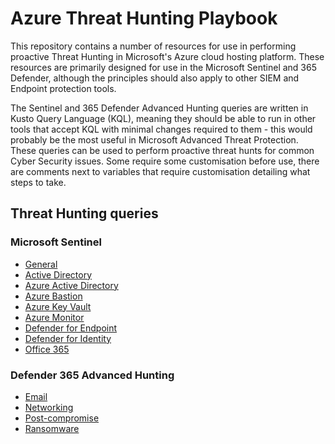 # Azure Threat Hunting Playbook

This repository contains a number of resources for use in performing proactive Threat Hunting in Microsoft's Azure cloud hosting platform. These resources are primarily designed for use in the Microsoft Sentinel and 365 Defender, although the principles should also apply to other SIEM and Endpoint protection tools. 

The Sentinel and 365 Defender Advanced Hunting queries are written in Kusto Query Language (KQL), meaning they should be able to run in other tools that accept KQL with minimal changes required to them - this would probably be the most useful in Microsoft Advanced Threat Protection. These queries can be used to perform proactive threat hunts for common Cyber Security issues. Some require some customisation before use, there are comments next to variables that require customisation detailing what steps to take. 

## Threat Hunting queries

### Microsoft Sentinel
* [General](https://github.com/apacketofsweets/Azure-Threat-Hunting-Playbook/tree/main/Queries/Sentinel/General)
* [Active Directory](https://github.com/apacketofsweets/Azure-Threat-Hunting-Playbook/tree/main/Queries/Sentinel/Azure-Active-Directory)
* [Azure Active Directory](https://github.com/apacketofsweets/Azure-Threat-Hunting-Playbook/tree/main/Queries/Sentinel/Azure-Active-Directory)
* [Azure Bastion](https://github.com/apacketofsweets/Azure-Threat-Hunting-Playbook/tree/main/Queries/Sentinel/Azure-Bastion)
* [Azure Key Vault](https://github.com/apacketofsweets/Azure-Threat-Hunting-Playbook/tree/main/Queries/Sentinel/Azure-Key-Vault)
* [Azure Monitor](https://github.com/apacketofsweets/Azure-Threat-Hunting-Playbook/tree/main/Queries/Sentinel/Azure-Monitor)
* [Defender for Endpoint](https://github.com/apacketofsweets/Azure-Threat-Hunting-Playbook/tree/main/Queries/Sentinel/Defender-for-Endpoint)
* [Defender for Identity](https://github.com/apacketofsweets/Azure-Threat-Hunting-Playbook/tree/main/Queries/Sentinel/Defender-for-Identity)
* [Office 365](https://github.com/apacketofsweets/Azure-Threat-Hunting-Playbook/tree/main/Queries/Sentinel/Office-0365)

### Defender 365 Advanced Hunting
* [Email](https://github.com/apacketofsweets/Azure-Threat-Hunting-Playbook/tree/main/Queries/Defender-365/Email)
* [Networking](https://github.com/apacketofsweets/Azure-Threat-Hunting-Playbook/tree/main/Queries/Defender-365/Networking)
* [Post-compromise](https://github.com/apacketofsweets/Azure-Threat-Hunting-Playbook/tree/main/Queries/Defender-365/Post-compromise)
* [Ransomware](https://github.com/apacketofsweets/Azure-Threat-Hunting-Playbook/tree/main/Queries/Defender-365/Ransomware)
